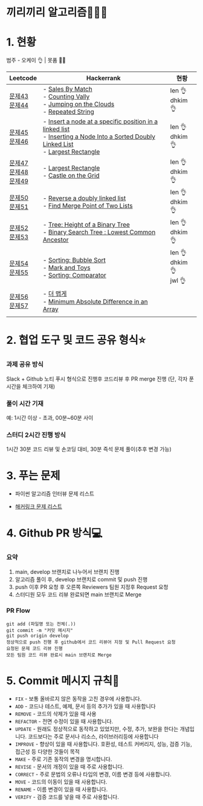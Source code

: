 # 끼리끼리 알고리즘👨🏻‍💻



# 1. 현황

범주 - 오케이 👌 | 못품 🙅‍♂️

| Leetcode                                               | Hackerrank | 현황 |
| ------------------------------------------------------------ | ---- | ---- |
| [문제43](https://leetcode.com/problems/diameter-of-binary-tree/)<br>[문제44](https://leetcode.com/problems/longest-univalue-path/) | - [Sales By Match](https://www.hackerrank.com/challenges/sock-merchant/problem)<br>- [Counting Vally](https://www.hackerrank.com/challenges/counting-valleys/problem)<br>- [Jumping on the Clouds](https://www.hackerrank.com/challenges/jumping-on-the-clouds/problem)<br>- [Repeated String](https://www.hackerrank.com/challenges/repeated-string/problem) | len 👌<br>dhkim 👌    |
| [문제45](https://leetcode.com/problems/invert-binary-tree/)<br>[문제46](https://leetcode.com/problems/merge-two-binary-trees/) | - [Insert a node at a specific position in a linked list](https://www.hackerrank.com/challenges/insert-a-node-at-a-specific-position-in-a-linked-list/problem)<br>- [Inserting a Node Into a Sorted Doubly Linked List](https://www.hackerrank.com/challenges/insert-a-node-into-a-sorted-doubly-linked-list/problem)<br>- [Largest Rectangle](https://www.hackerrank.com/challenges/largest-rectangle/problem) | len 👌<br>dhkim 👌 |
| [문제47](https://leetcode.com/problems/serialize-and-deserialize-binary-tree/)<br>[문제48](https://leetcode.com/problems/balanced-binary-tree/)<br>[문제49](https://leetcode.com/problems/minimum-height-trees/) | - [Largest Rectangle](https://www.hackerrank.com/challenges/largest-rectangle/problem)<br>- [Castle on the Grid](https://www.hackerrank.com/challenges/castle-on-the-grid/problem) | len 👌<br>dhkim 👌 |
| [문제50](https://leetcode.com/problems/convert-sorted-array-to-binary-search-tree/)<br>[문제51](https://leetcode.com/problems/binary-search-tree-to-greater-sum-tree/) | - [Reverse a doubly linked list](https://www.hackerrank.com/challenges/reverse-a-doubly-linked-list/problem)<br>- [Find Merge Point of Two Lists](https://www.hackerrank.com/challenges/find-the-merge-point-of-two-joined-linked-lists/problem) | len 👌<br>dhkim 👌 |
| [문제52](https://leetcode.com/problems/range-sum-of-bst/)<br>[문제53](https://leetcode.com/problems/minimum-distance-between-bst-nodes/) | - [Tree: Height of a Binary Tree](https://www.hackerrank.com/challenges/tree-height-of-a-binary-tree/problem)<br>- [Binary Search Tree : Lowest Common Ancestor](https://www.hackerrank.com/challenges/binary-search-tree-lowest-common-ancestor/problem) | len 👌<br>dhkim 👌 |
| [문제54](https://leetcode.com/problems/construct-binary-tree-from-preorder-and-inorder-traversal/)<br>[문제55](https://leetcode.com/problems/kth-largest-element-in-an-array) | - [Sorting: Bubble Sort](https://www.hackerrank.com/challenges/ctci-bubble-sort/problem)<br>- [Mark and Toys](https://www.hackerrank.com/challenges/mark-and-toys/problem)<br>- [Sorting: Comparator](https://www.hackerrank.com/challenges/ctci-comparator-sorting/problem) | len 👌<br>dhkim 👌<br>jwl 👌 |
| [문제56](https://leetcode.com/problems/implement-trie-prefix-tree)<br>[문제57](https://leetcode.com/problems/palindrome-pairs) | - [더 맵게](https://programmers.co.kr/learn/courses/30/lessons/42626)<br>- [Minimum Absolute Difference in an Array](https://www.hackerrank.com/challenges/minimum-absolute-difference-in-an-array/problem) |      |
|                                                              |      |      |



# 2. 협업 도구 및 코드 공유 형식⭐️

### 과제 공유 방식

Slack + Github 노티 푸시 형식으로 진행후 코드리뷰 후 PR merge 진행 (단, 각자 푼 시간을 체크하여 기재)

### 풀이 시간 기재

예: 1시간 이상 - 초과, 00분~60분 사이

### 스터디 2시간 진행 방식

1시간 30분 코드 리뷰 및 손코딩 대비, 30분 즉석 문제 풀이(추후 변경 가능)



# 3. 푸는 문제

- 파이썬 알고리즘 인터뷰 문제 리스트

- [해커링크 문제 리스트](https://github.com/LenKIM/implements/blob/master/hackerrank_list.md)



# 4. Github PR 방식💻

### 요약

1. main, develop 브랜치로 나누어서 브랜치 진행
2. 알고리즘 풀이 후, develop 브랜치로 commit 및 push 진행
3. push 이후 PR 요청 후 오른쪽 Reviewers 팀원 지정후 Request 요청
4. 스터디원 모두 코드 리뷰 완료되면 main 브랜치로 Merge



### PR Flow

```
git add (파일명 또는 전체(.))
git commit -m "커밋 메시지"
git push origin develop
정상적으로 push 진행 후 github에서 코드 리뷰어 지정 및 Pull Request 요청
요청된 문제 코드 리뷰 진행
모든 팀원 코드 리뷰 완료시 main 브랜치로 Merge
```



# 5. Commit 메시지 규칙📌

- `FIX` - 보통 올바르지 않은 동작을 고친 경우에 사용합니다.
- `ADD` - 코드나 테스트, 예제, 문서 등의 추가가 있을 때 사용합니다
- `REMOVE` - 코드의 삭제가 있을 때 사용
- `REFACTOR` - 전면 수정이 있을 때 사용합니다.
- `UPDATE` - 원래도 정상적으로 동작하고 있었지만, 수정, 추가, 보완을 한다는 개념입니다. 코드보다는 주로 문서나 리소스, 라이브러리등에 사용합니다
- `IMPROVE` - 향상이 있을 때 사용합니다. 호환성, 테스트 커버리지, 성능, 검증 기능, 접근성 등 다양한 것들이 목적
- `MAKE` - 주로 기존 동작의 변경을 명시합니다.
- `REVISE` - 문서의 개정이 있을 때 주로 사용합니다.
- `CORRECT` - 주로 문법의 오류나 타입의 변경, 이름 변경 등에 사용합니다.
- `MOVE` - 코드의 이동이 있을 때 사용합니다.
- `RENAME` - 이름 변경이 있을 때 사용합니다.
- `VERIFY` - 검증 코드를 넣을 때 주로 사용합니다.


